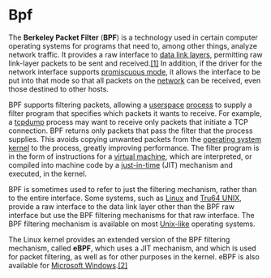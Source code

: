 # Bpf

The **Berkeley Packet Filter** (**BPF**) is a technology used in certain computer operating systems for programs that need to, among other things, analyze network traffic. It provides a raw interface to [data link layers](https://www.wikiwand.com/en/Data\_link\_layer), permitting raw link-layer packets to be sent and received.[\[1\]](https://www.wikiwand.com/en/Berkeley\_Packet\_Filter#citenotebpf931) In addition, if the driver for the network interface supports [promiscuous mode](https://www.wikiwand.com/en/Promiscuous\_mode), it allows the interface to be put into that mode so that all packets on the [network](https://www.wikiwand.com/en/Computer\_network) can be received, even those destined to other hosts.

BPF supports filtering packets, allowing a [userspace](https://www.wikiwand.com/en/Userspace) [process](https://www.wikiwand.com/en/Process\_\(computing\)) to supply a filter program that specifies which packets it wants to receive. For example, a [tcpdump](https://www.wikiwand.com/en/Tcpdump) process may want to receive only packets that initiate a TCP connection. BPF returns only packets that pass the filter that the process supplies. This avoids copying unwanted packets from the [operating system](https://www.wikiwand.com/en/Operating\_system) [kernel](https://www.wikiwand.com/en/Kernel\_\(computer\_science\)) to the process, greatly improving performance. The filter program is in the form of instructions for a [virtual machine](https://www.wikiwand.com/en/Virtual\_machine), which are interpreted, or compiled into machine code by a [just-in-time](https://www.wikiwand.com/en/Just-in-time\_compilation) (JIT) mechanism and executed, in the kernel.

BPF is sometimes used to refer to just the filtering mechanism, rather than to the entire interface. Some systems, such as [Linux](https://www.wikiwand.com/en/Linux) and [Tru64 UNIX](https://www.wikiwand.com/en/Tru64\_UNIX), provide a raw interface to the data link layer other than the BPF raw interface but use the BPF filtering mechanisms for that raw interface. The BPF filtering mechanism is available on most [Unix-like](https://www.wikiwand.com/en/Unix-like) operating systems.

The Linux kernel provides an extended version of the BPF filtering mechanism, called **eBPF**, which uses a JIT mechanism, and which is used for packet filtering, as well as for other purposes in the kernel. eBPF is also available for [Microsoft Windows](https://www.wikiwand.com/en/Microsoft\_Windows).[\[2\]](https://www.wikiwand.com/en/Berkeley\_Packet\_Filter#citenote2)
